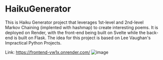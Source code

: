 # HaikuGenerator
This is Haiku Generator project that leverages 1st-level and 2nd-level Markov Chaining (implented with hashmap) to create interesting poems. 
It is deployed on Render, with the front-end being built on Svelte while the back-end is built on Flask. 
The idea for this project is based on Lee Vaughan's Impractical Python Projects. 

Link: https://frontend-vw1x.onrender.com/
![image](https://github.com/kevinluk1/HaikuGenerator/assets/71728686/3651ad58-8800-4bff-8906-58cbca47165f)


